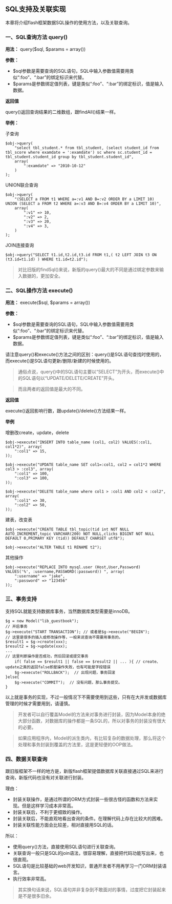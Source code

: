 ## SQL支持及关联实现

本章将介绍flash框架数据SQL操作的使用方法，以及关联查询。

### 一、SQL查询方法 query() 

**用法：** query($sql, $params = array())

**参数：**

- $sql参数是需要查询的SQL语句，SQL中输入参数值需要用类似“:foo”、“:bar”的绑定标识来代替。
- $params是参数绑定值列表，键是类似“:foo”、“:bar”的绑定标识，值是输入数据。

**返回值**

query()返回查询结果的二维数组，跟findAll()结果一样。

**举例：**

子查询

    $obj->query(
        "select tbl_student.* from tbl_student, (select student_id from tbl_score where examdate = ':examdate') sc where sc.student_id = tbl_student.student_id group by tbl_student.student_id", 
        array(
            ":examdate" => "2010-10-12"
        )
    );
    
    
UNION联合查询

    $obj->query(
        "(SELECT a FROM t1 WHERE a=:v1 AND B=:v2 ORDER BY a LIMIT 10) UNION (SELECT a FROM t2 WHERE a=:v3 AND B=:v4 ORDER BY a LIMIT 10)", 
        array(
            ":v1" => 10,
            ":v2" => 2,
            ":v3" => 20,
            ":v4" => 3,
        )
    );


JOIN连接查询


    $obj->query("SELECT t1.id,t2.id,t3.id FROM t1,( t2 LEFT JOIN t3 ON (t3.id=t1.id) ) WHERE t1.id=t2.id");

> 对比旧版的findSql()来说，新版的query()最大的不同是通过绑定参数来输入数据的，更加安全。

### 二、SQL操作方法 execute()

**用法：** execute($sql, $params = array())

**参数：**

- $sql参数是需要查询的SQL语句，SQL中输入参数值需要用类似“:foo”、“:bar”的绑定标识来代替。
- $params是参数绑定值列表，键是类似“:foo”、“:bar”的绑定标识，值是输入数据。

请注意query()和execute()方法之间的区别：query()是SQL语句查找时使用的，而execute()是SQL语句更新/删除/新建的时候使用的。

> 通俗点说，query()中的SQL语句主要以“SELECT”为开头，而execute()中的SQL语句以“UPDATE/DELETE/CREATE”开头。

> 而且两者的返回值是最大的不同。

**返回值**

execute()返回影响行数，跟update()/delete()方法结果一样。

**举例**

增删改create，update，delete

    $obj->execute("INSERT INTO table_name (col1, col2) VALUES(:col1, col1*2)", array(
        ":col1" => 15,
    ));
    
    $obj->execute("UPDATE table_name SET col1=:col1, col2 = col1*2 WHERE col3 > :col3", array(
        ":col1" => 100,
        ":col3" => 100,
    ));
    
    $obj->execute("DELETE table_name where col1 > :col1 AND col2 < :col2", array(
        ":col1" => 30,
        ":col2" => 50,
    ));
    
    
建表，改变表


    $obj->execute("CREATE TABLE tbl_topic(tid int NOT NULL AUTO_INCREMENT,topic VARCHAR(200) NOT NULL,clicks BIGINT NOT NULL DEFAULT 0,PRIMARY KEY (tid)) DEFAULT CHARSET utf8");
    
    $obj->execute("ALTER TABLE t1 RENAME t2");
    
其他操作

    $obj->execute("REPLACE INTO mysql.user (Host,User,Password) VALUES('%', :username,PASSWORD(:password)) ", array(
        ":username" => "jake",
        ":password" => "123456"
    ));

### 三、事务支持

支持SQL就能支持数据库事务，当然数据库类型需要是innoDB。

    $g = new Model("lib_guestbook");
    // 开启事务
    $g->execute("START TRANSACTION"); // 或者是$g->execute("BEGIN");
    // 这里是很多的插入或修改操作等，一般来说查询不需要用事务的。
    $result1 = $g->create(xxx);
    $result2 = $g->update(xxx);
    ...
    // 这里判断操作是否成功，然后回滚或提交事务
        if( false == $result1 || false == $result2 || ... ){ // create、update之类的返回false即是操作失败，也有可能是字段错误
        $g->execute("ROLLBACK");  // 出现问题，事务回滚
    }else{
        $g->execute("COMMIT");  // 没有问题，那么事务提交。
    }
    
以上就是事务的实现，不过一般情况下不需要使用到这些，只有在大并发或数据库管理的时候才需要用到，请谨慎。

> 开发者可以自行覆盖Model的方法来对事务进行封装，因为Model本身的绝大部分函数，对数据库的操作都是一条SQL的，所以对事务的封装没有很大的必要。

> 如果应用程序内，Model的派生类内，有比较复杂的数据处理，那么将这个处理和事务封装到覆盖的方法里，这是更轻便的OOP做法。

### 四、数据关联查询

跟旧版框架不一样的地方是，新版flash框架提倡数据库关联直接通过SQL来进行查询，新版代码也没有对关联进行封装。

理由：

- 封装关联操作，是通过所谓的ORM方式封装一些很古怪的函数和方法来实现。但是这样学习成本非常高。
- 封装关联后，不利于更细致的操作。
- 封装关联后，不能直观地看出查询的条件。在理解代码上存在比较大的困难。
- 封装关联性能方面会比较差，相对直接用SQL的话。

所以：

- 使用query()方法，直接使用SQL语句进行关联查询。
- 关联查询一般只是SQL的join语法，很容易理解，直接把代码功能写出来，也很直观。
- SQL语句是比较基础的web开发知识，普通开发者不用再学习一门ORM封装语言。
- 执行效率非常高。

> 其实换句话来说，SQL语句并非复杂到不敢面对的事情，过度把它封装起来是不是很多旧余。

